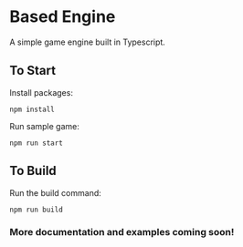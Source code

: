 # Based Engine
A simple game engine built in Typescript.

## To Start

Install packages:

    npm install
Run sample game:

    npm run start

## To Build
Run the build command:

    npm run build

### More documentation and examples coming soon!
